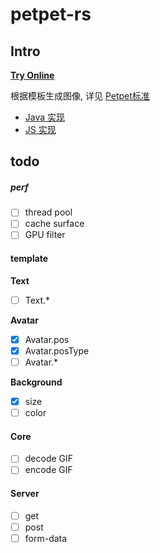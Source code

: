 # petpet-rs

## Intro

**[Try Online](https://petpet.d2n.moe/)**

根据模板生成图像, 详见 [Petpet标准](https://github.com/Dituon/petpet)
- [Java 实现](https://github.com/Dituon/petpet)
- [JS 实现](https://github.com/Dituon/petpet-js)

## todo

##### perf

- [ ] thread pool
- [ ] cache surface
- [ ] GPU filter

#### template

**Text**

- [ ] Text.*

**Avatar**

- [x] Avatar.pos
- [x] Avatar.posType
- [ ] Avatar.*

**Background**

- [x] size
- [ ] color

#### Core

- [ ] decode GIF
- [ ] encode GIF

#### Server

- [ ] get
- [ ] post
- [ ] form-data